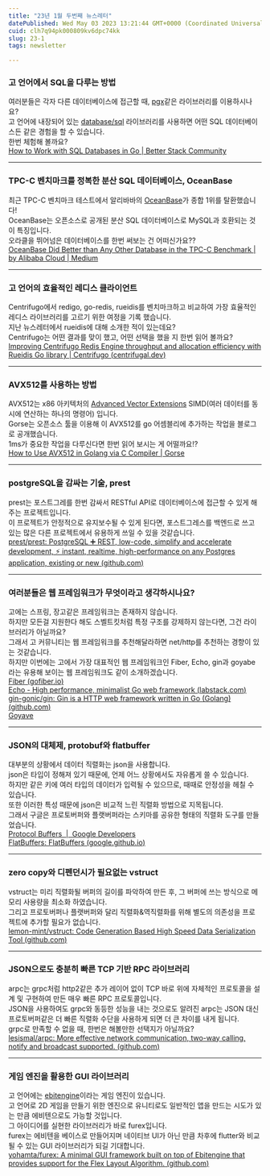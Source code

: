 ```yaml
---
title: "23년 1월 두번째 뉴스레터"
datePublished: Wed May 03 2023 13:21:44 GMT+0000 (Coordinated Universal Time)
cuid: clh7q94pk000809kv6dpc74kk
slug: 23-1
tags: newsletter

---
```


### **고 언어에서 SQL을 다루는 방법**

여러분들은 각자 다른 데이터베이스에 접근할 때, [pgx](https://github.com/jackc/pgx)같은 라이브러리를 이용하시나요?  
고 언어에 내장되어 있는 [database/sql](https://pkg.go.dev/database/sql) 라이브러리를 사용하면 어떤 SQL 데이터베이스든 같은 경험을 할 수 있습니다.  
한번 체험해 볼까요?  
[How to Work with SQL Databases in Go | Better Stack Community](https://betterstack.com/community/guides/scaling-go/sql-databases-in-go/)

---

### **TPC-C 벤치마크를 정복한 분산 SQL 데이터베이스, OceanBase**

최근 TPC-C 벤치마크 테스트에서 알리바바의 [OceanBase](https://www.oceanbase.com/en)가 종합 1위를 탈환했습니다!  
OceanBase는 오픈소스로 공개된 분산 SQL 데이터베이스로 MySQL과 호환되는 것이 특징입니다.  
오라클을 뛰어넘은 데이터베이스를 한번 써보는 건 어떠신가요??  
[OceanBase Did Better than Any Other Database in the TPC-C Benchmark | by Alibaba Cloud | Medium](https://alibaba-cloud.medium.com/oceanbase-did-better-than-any-other-database-in-the-tpc-c-benchmark-b12f603f4110)

---

### **고 언어의 효율적인 레디스 클라이언트**

Centrifugo에서 redigo, go-redis, rueidis를 벤치마크하고 비교하여 가장 효율적인 레디스 라이브러리를 고르기 위한 여정을 기록 했습니다.  
지난 뉴스레터에서 rueidis에 대해 소개한 적이 있는데요?  
Centrifugo는 어떤 결과를 맞이 했고, 어떤 선택을 했을 지 한번 읽어 볼까요?  
[Improving Centrifugo Redis Engine throughput and allocation efficiency with Rueidis Go library | Centrifugo (](https://centrifugal.dev/blog/2022/12/20/improving-redis-engine-performance)[centrifugal.dev](http://centrifugal.dev)[)](https://centrifugal.dev/blog/2022/12/20/improving-redis-engine-performance)

---

### **AVX512를 사용하는 방법**

AVX512는 x86 아키텍처의 [Advanced Vector Extensions](https://en.wikipedia.org/wiki/Advanced_Vector_Extensions) SIMD(여러 데이터를 동시에 연산하는 하나의 명령어) 입니다.  
Gorse는 오픈소스 툴을 이용해 이 AVX512를 go 어셈블리에 추가하는 작업을 블로그로 공개했습니다.  
1ms가 중요한 작업을 다루신다면 한번 읽어 보시는 게 어떨까요!?  
[How to Use AVX512 in Golang via C Compiler | Gorse](https://gorse.io/posts/avx512-in-golang.html)  

---

### **postgreSQL을 감싸는 기술, prest**

prest는 포스트그레를 한번 감싸서 RESTful API로 데이터베이스에 접근할 수 있게 해주는 프로젝트입니다.   
이 프로젝트가 안정적으로 유지보수될 수 있게 된다면, 포스트그레스를 백엔드로 쓰고 있는 많은 다른 프로젝트에서 유용하게 쓰일 수 있을 것같습니다.  
[prest/prest: PostgreSQL ➕ REST, low-code, simplify and accelerate development, ⚡ instant, realtime, high-performance on any Postgres application, existing or new (](https://github.com/prest/prest)[github.com](http://github.com)[)](https://github.com/prest/prest)

---

### **여러분들은 웹 프레임워크가 무엇이라고 생각하시나요?**

고에는 스프링, 장고같은 프레임워크는 존재하지 않습니다.  
하지만 모든걸 지원한다 해도 스벨트킷처럼 특정 구조를 강제하지 않는다면, 그건 라이브러리가 아닐까요?  
그래서 고 커뮤니티는 웹 프레임워크를 추천해달라하면 net/http를 추천하는 경향이 있는 것같습니다.  
하지만 이번에는 고에서 가장 대표적인 웹 프레임워크인 Fiber, Echo, gin과 goyabe라는 유용해 보이는 웹 프레임워크도 같이 소개하겠습니다.  
[Fiber (](https://gofiber.io/)[gofiber.io](http://gofiber.io)[)](https://gofiber.io/)   
[Echo - High performance, minimalist Go web framework (](https://echo.labstack.com/)[labstack.com](http://labstack.com)[)](https://echo.labstack.com/)  
[gin-gonic/gin: Gin is a HTTP web framework written in Go (Golang) (](https://github.com/gin-gonic/gin)[github.com](http://github.com)[)](https://github.com/gin-gonic/gin)  
[Goyave](https://goyave.dev/)

---

### **JSON의 대체제, protobuf와 flatbuffer**

대부분의 상황에서 데이터 직렬화는 json을 사용합니다.  
json은 타입이 정해져 있기 때문에, 언제 어느 상황에서도 자유롭게 쓸 수 있습니다.  
하지만 같은 키에 여러 타입의 데이터가 입력될 수 있으므로, 때때로 안정성을 헤칠 수 있습니다.  
또한 이러한 특성 때문에 json은 비교적 느린 직렬화 방법으로 지목됩니다.  
그래서 구글은 프로토버퍼와 플랫버퍼라는 스키마를 공유한 형태의 직렬화 도구를 만들었습니다.  
[Protocol Buffers  |  Google Developers](https://developers.google.com/protocol-buffers?hl=ko)  
[FlatBuffers: FlatBuffers (](https://google.github.io/flatbuffers/)[google.github.io](http://google.github.io)[)](https://google.github.io/flatbuffers/)

---

### **zero copy와 디펜던시가 필요없는 vstruct**

vstruct는 미리 직렬화될 버퍼의 길이를 파악하여 만든 후, 그 버퍼에 쓰는 방식으로 메모리 사용량을 최소화 하였습니다.  
그리고 프로토버퍼나 플랫버퍼와 달리 직렬화&역직렬화를 위해 별도의 의존성을 프로젝트에 추가할 필요가 없습니다.   
[lemon-mint/vstruct: Code Generation Based High Speed Data Serialization Tool (](https://github.com/lemon-mint/vstruct)[github.com](http://github.com)[)](https://github.com/lemon-mint/vstruct)

---

### **JSON으로도 충분히 빠른 TCP 기반 RPC 라이브러리**

arpc는 grpc처럼 http2같은 추가 레이어 없이 TCP 바로 위에 자체적인 프로토콜을 설계 및 구현하여 만든 매우 빠른 RPC 프로토콜입니다.  
JSON을 사용하여도 grpc와 동등한 성능을 내는 것으로도 알려진 arpc는 JSON 대신 프로토버퍼같은 더 빠른 직렬화 수단을 사용하게 되면 더 큰 차이를 내게 됩니다.  
grpc로 만족할 수 없을 때, 한번은 해볼만한 선택지가 아닐까요?  
[lesismal/arpc: More effective network communication, two-way calling, notify and broadcast supported. (](https://github.com/lesismal/arpc)[github.com](http://github.com)[)](https://github.com/lesismal/arpc)

---

### **게임 엔진을 활용한 GUI 라이브러리**

고 언어에는 [ebitengine](https://ebitengine.org/)이라는 게임 엔진이 있습니다.  
고 언어로 2D 게임을 만들기 위한 엔진으로 유니티로도 일반적인 앱을 만드는 시도가 있는 만큼 에비텐으로도 가능할 것입니다.  
그 아이디어를 실현한 라이브러리가 바로 furex입니다.  
furex는 에비텐을 베이스로 만들어지며 네이티브 UI가 아닌 만큼 차후에 flutter와 비교될 수 있는 GUI 라이브러리가 되길 기대합니다.  
[yohamta/furex: A minimal GUI framework built on top of Ebitengine that provides support for the Flex Layout Algorithm. (](https://github.com/yohamta/furex)[github.com](http://github.com)[)](https://github.com/yohamta/furex)